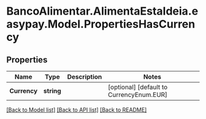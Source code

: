 # BancoAlimentar.AlimentaEstaIdeia.easypay.Model.PropertiesHasCurrency
## Properties

Name | Type | Description | Notes
------------ | ------------- | ------------- | -------------
**Currency** | **string** |  | [optional] [default to CurrencyEnum.EUR]

[[Back to Model list]](../README.md#documentation-for-models) [[Back to API list]](../README.md#documentation-for-api-endpoints) [[Back to README]](../README.md)


